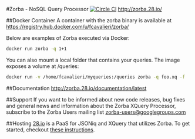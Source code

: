 #Zorba - NoSQL Query Processor [![Circle CI](https://circleci.com/gh/28msec/zorba.svg?style=svg)](https://circleci.com/gh/28msec/zorba) 
http://zorba.28.io/

##Docker Container
A container with the zorba binary is available at https://registry.hub.docker.com/u/fcavalieri/zorba/

Below are examples of Zorba executed via Docker:

```bash
docker run zorba -q 1+1
```

You can also mount a local folder that contains your queries. The image exposes a volume at /queries:

```bash
docker run -v /home/fcavalieri/myqueries:/queries zorba -q foo.xq -f
```

##Documentation
http://zorba.28.io/documentation/latest

##Support
If you want to be informed about new code releases, bug fixes and general news and information about the Zorba XQuery Processor, subscribe to the Zorba Users mailing list [zorba-users@googlegroups.com](mailto:zorba-users@googlegroups.com)

##Hosting
[28.io](http://www.28.io) is a PaaS for JSONiq and XQuery that utilizes Zorba. To get started, checkout [these instructions](https://github.com/28msec/28/blob/master/getting-started.md).
